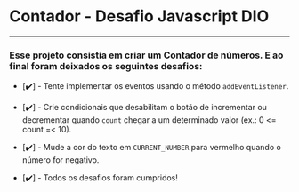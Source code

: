 # Contador - Desafio Javascript DIO
___

### Esse projeto consistia em criar um Contador de números. E ao final foram deixados os seguintes desafios:

- [:heavy_check_mark:] - Tente implementar os eventos usando o método `addEventListener`.

 - [:heavy_check_mark:] - Crie condicionais que desabilitam o botão de incrementar ou decrementar quando `count` chegar a um determinado valor (ex.: 0 <= count =< 10).

 - [:heavy_check_mark:] - Mude a cor do texto em `CURRENT_NUMBER` para vermelho quando o número for negativo.

- [:heavy_check_mark:] - Todos os desafios foram cumpridos!
